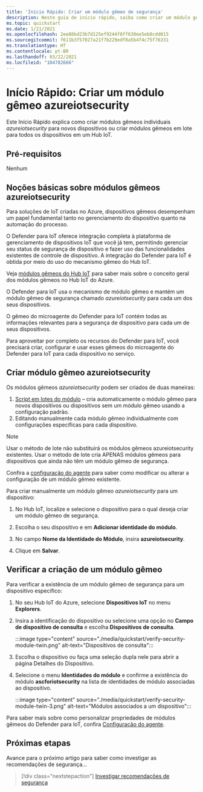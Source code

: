 ```yaml
---
title: 'Início Rápido: Criar um módulo gêmeo de segurança'
description: Neste guia de início rápido, saiba como criar um módulo gêmeo do Defender para IoT para uso com o Azure Defender para IoT.
ms.topic: quickstart
ms.date: 1/21/2021
ms.openlocfilehash: 2ee88bd23b7d125ef9244f8ff630ee5eb8cdd015
ms.sourcegitcommit: f611b3f57027a21f7b229edf8a5b4f4c75f76331
ms.translationtype: HT
ms.contentlocale: pt-BR
ms.lasthandoff: 03/22/2021
ms.locfileid: "104782666"
---
```

# <a name="quickstart-create-an-azureiotsecurity-module-twin"></a>Início Rápido: Criar um módulo gêmeo azureiotsecurity

Este Início Rápido explica como criar módulos gêmeos individuais _azureiotsecurity_ para novos dispositivos ou criar módulos gêmeos em lote para todos os dispositivos em um Hub IoT.

## <a name="prerequisites"></a>Pré-requisitos

Nenhum

## <a name="understanding-azureiotsecurity-module-twins"></a>Noções básicas sobre módulos gêmeos azureiotsecurity

Para soluções de IoT criadas no Azure, dispositivos gêmeos desempenham um papel fundamental tanto no gerenciamento do dispositivo quanto na automação do processo.

O Defender para IoT oferece integração completa à plataforma de gerenciamento de dispositivos IoT que você já tem, permitindo gerenciar seu status de segurança de dispositivo e fazer uso das funcionalidades existentes de controle de dispositivo.
A integração do Defender para IoT é obtida por meio do uso do mecanismo gêmeo do Hub IoT.

Veja [módulos gêmeos do Hub IoT](../iot-hub/iot-hub-devguide-module-twins.md) para saber mais sobre o conceito geral dos módulos gêmeos no Hub IoT do Azure.

O Defender para IoT usa o mecanismo de módulo gêmeo e mantém um módulo gêmeo de segurança chamado _azureiotsecurity_ para cada um dos seus dispositivos.

O gêmeo do microagente do Defender para IoT contém todas as informações relevantes para a segurança de dispositivo para cada um de seus dispositivos.

Para aproveitar por completo os recursos do Defender para IoT, você precisará criar, configurar e usar esses gêmeos do microagente do Defender para IoT para cada dispositivo no serviço.

## <a name="create-azureiotsecurity-module-twin"></a>Criar módulo gêmeo azureiotsecurity

Os módulos gêmeos _azureiotsecurity_ podem ser criados de duas maneiras:

1. [Script em lotes do módulo](https://aka.ms/iot-security-github-create-module) – cria automaticamente o módulo gêmeo para novos dispositivos ou dispositivos sem um módulo gêmeo usando a configuração padrão.
1. Editando manualmente cada módulo gêmeo individualmente com configurações específicas para cada dispositivo.

>[!NOTE]
> Usar o método de lote não substituirá os módulos gêmeos azureiotsecurity existentes. Usar o método de lote cria APENAS módulos gêmeos para dispositivos que ainda não têm um módulo gêmeo de segurança.

Confira a [configuração do agente](how-to-agent-configuration.md) para saber como modificar ou alterar a configuração de um módulo gêmeo existente.

Para criar manualmente um módulo gêmeo _azureiotsecurity_ para um dispositivo:

1. No Hub IoT, localize e selecione o dispositivo para o qual deseja criar um módulo gêmeo de segurança.

1. Escolha o seu dispositivo e em **Adicionar identidade do módulo**.

1. No campo **Nome da Identidade do Módulo**, insira **azureiotsecurity**.

1. Clique em **Salvar**.

## <a name="verify-creation-of-a-module-twin"></a>Verificar a criação de um módulo gêmeo

Para verificar a existência de um módulo gêmeo de segurança para um dispositivo específico:

1. No seu Hub IoT do Azure, selecione **Dispositivos IoT** no menu **Explorers**.

1. Insira a identificação do dispositivo ou selecione uma opção no **Campo de dispositivo de consulta** e escolha **Dispositivos de consulta**.

    :::image type="content" source="./media/quickstart/verify-security-module-twin.png" alt-text="Dispositivos de consulta":::

1. Escolha o dispositivo ou faça uma seleção dupla nele para abrir a página Detalhes do Dispositivo.

1. Selecione o menu **Identidades do módulo** e confirme a existência do módulo **ascforiotsecurity** na lista de identidades de módulo associadas ao dispositivo.

    :::image type="content" source="./media/quickstart/verify-security-module-twin-3.png" alt-text="Módulos associados a um dispositivo":::

Para saber mais sobre como personalizar propriedades de módulos gêmeos do Defender para IoT, confira [Configuração do agente](how-to-agent-configuration.md).

## <a name="next-steps"></a>Próximas etapas

Avance para o próximo artigo para saber como investigar as recomendações de segurança...

> [!div class="nextstepaction"]
> [Investigar recomendações de segurança](quickstart-investigate-security-recommendations.md)